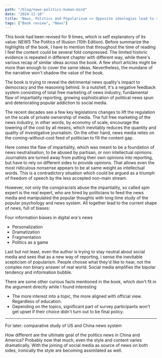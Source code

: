 ```yaml
---
path: "/blog/news-politics-human-mind"
date: "2024-11-10"
title: "News, Politics and Popularisum => Opposite ideologies lead to similar result"
tags: ["Book review", "News"]
---
```


This book had been revised for 9 times, which is self explanatory of its value: NEWS
The Politics of Illusion (10th Edition). Before summarize the highlights of the
book, I have to mention that throughout the time of reading I feel the content
could be several fold compressed. The limited historic evidence is repeated in
different chapter with different way, while there's various recap of similar
ideas across the book. A few short articles might be more than enough to cover
the same ideas. Nevertheless, the mundane of the narrative won't shadow the
value of the book.

The book is trying to reveal the detrimental news quality's impact to democracy
and the reasoning behind. In a nutshell, it's a negative feedback system
consisting of total free marketing of news industry, fundamental flaw of
impartiality reporting, growing sophistication of political news spun and
deteriorating popular addiction to social media.

The recent decades see a few key legislations changes to lift the regulation on
the scale of private ownership of media. The full free marketing of the news
industry, in other words, by economy of scale, encourage the lowering of the
cost by all means, which inevitably reduces the quantity and quality of
investigative journalism. On the other hand, news media relies on the
coming-without-cost feed of politician to fill the content gap.

Here comes the flaw of impartiality, which was meant to be a foundation of news
neutralisation, to be abused by partisan, or non intellectual opinions.
Journalists are turned away from putting their own opinions into reporting, but
have to rely on different sides to provide opinions. That allows even the most
ridiculous nonsense appears to be at same weight as intellectual words. This is
a contradictory situation which could be argued as a triumph of freedom of
speech by the less accepted non-main stream.

However, not only the conspiracists abuse the impartiality, so called spin
expert is the real expert, who are hired by politicians to feed the news media
and manipulated the popular thoughts with long time study of the popular
psychology and news system. All together lead to the current shape of news,
full of biases:

Four information biases in digital era's news
- Personalization
- Dramatization
- Fragmentation
- Politics as a game

Last but not least, even the author is trying to stay neutral about social
media and sees that as a new way of reporting, I sense the inevitable
scepticism of popularism. People choose what they'd like to hear, not the
complex non binary answer of real world. Social media amplifies the bipolar
tendency and information bubble.

There are some other curious facts mentioned in the book, which don't fit in
the argument directly while I found interesting
- The more interest into a topic, the more aligned with official view.
  Regardless of education.
- Depending on the topics, significant part of survey participants won't get
  upset if their choice didn't turn out to be final policy.


---

For later: comparative study of US and China news system

How different are the ultimate goal of the politics news in China and America?
Probably now that much, even the style and content varies dramatically. With
the joining of social media as source of news on both sides, ironically the
style are becoming assimilated as well.

